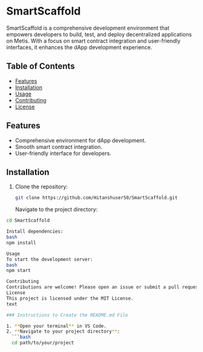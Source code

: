 # SmartScaffold

SmartScaffold is a comprehensive development environment that empowers developers to build, test, and deploy decentralized applications on Metis. With a focus on smart contract integration and user-friendly interfaces, it enhances the dApp development experience.

## Table of Contents
- [Features](#features)
- [Installation](#installation)
- [Usage](#usage)
- [Contributing](#contributing)
- [License](#license)

## Features
- Comprehensive environment for dApp development.
- Smooth smart contract integration.
- User-friendly interface for developers.

## Installation
1. Clone the repository:
   ```bash
   git clone https://github.com/Hitanshuser50/SmartScaffold.git
   ```
   Navigate to the project directory:
 ```bash
cd SmartScaffold

Install dependencies:
bash
npm install

Usage
To start the development server:
bash
npm start

Contributing
Contributions are welcome! Please open an issue or submit a pull request.
License
This project is licensed under the MIT License.
text

### Instructions to Create the README.md File

1. **Open your terminal** in VS Code.
2. **Navigate to your project directory**:
   ```bash
   cd path/to/your/project
   ```